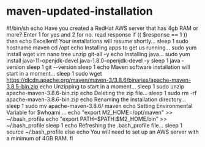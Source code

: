 # maven-updated-installation


#!/bin/sh
echo Have you created a RedHat AWS server that has 4gb RAM or more? Enter 1 for yes and 2 for no.
read response
if
        (( $response == 1 ))
then
        echo Excellent! Your installations will resume shortly...
        sleep 1
        sudo hostname maven
        cd /opt
        echo Installing apps to get us running...
        sudo yum install wget vim nano tree unzip git-all -y
        echo Installing java...
        sudo yum install java-11-openjdk-devel java-1.8.0-openjdk-devel -y
        sleep 1
        java -version
        sleep 1
        git --version
        sleep 1
        echo Maven software installation will start in a moment...
        sleep 1
        sudo wget https://dlcdn.apache.org/maven/maven-3/3.8.6/binaries/apache-maven-3.8.5-bin.zip
        echo Unzipping to start in a moment...
        sleep 1
        sudo unzip apache-maven-3.8.6-bin.zip
        echo Deleting the zip file...
        sleep 1
        sudo rm -rf apache-maven-3.8.6-bin.zip
        echo Renaming the installation directory...
        sleep 1
        sudo mv apache-maven-3.8.6/ maven
        echo Setting Environmental Variable for $whoami ...
        echo "export M2_HOME=/opt/maven"   >>  ~/.bash_profile
        echo "export PATH=$PATH:$M2_HOME/bin"   >> ~/.bash_profile
        sleep 1
        echo Refreshing the .bash_profile file...
        sleep 1
        source ~/.bash_profile
else
        echo You will need to set up an AWS server with a minimum of 4GB RAM.
fi
